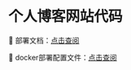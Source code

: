 # 个人博客网站代码

🎉 部署文档：<a href="http://zhangyanc.club/article/django_docker/">点击查阅</a>

🎉 docker部署配置文件：<a href="https://github.com/zhangmoumou1/izone-docker">点击查阅</a>